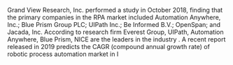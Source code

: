 Grand View Research, Inc. performed a study in October 2018, finding that the primary companies in the RPA market included Automation Anywhere, Inc.; Blue Prism Group PLC; UIPath Inc.; Be Informed B.V.; OpenSpan; and Jacada, Inc. According to research firm Everest Group, UIPath, Automation Anywhere, Blue Prism, NICE are the leaders in the industry . A recent report released in 2019 predicts the CAGR (compound annual growth rate) of robotic process automation market in I
